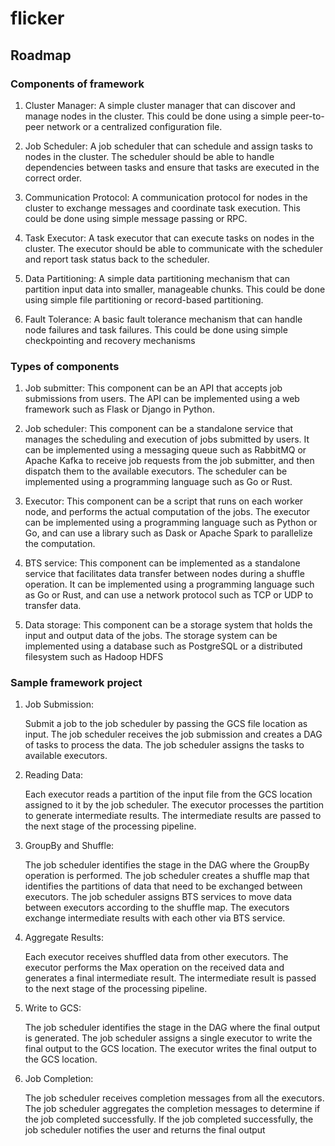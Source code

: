 # flicker

## Roadmap
### Components of framework
1. Cluster Manager: A simple cluster manager that can discover and manage nodes in the cluster. This could be done using a simple peer-to-peer network or a centralized configuration file.

2. Job Scheduler: A job scheduler that can schedule and assign tasks to nodes in the cluster. The scheduler should be able to handle dependencies between tasks and ensure that tasks are executed in the correct order.

3. Communication Protocol: A communication protocol for nodes in the cluster to exchange messages and coordinate task execution. This could be done using simple message passing or RPC.

4. Task Executor: A task executor that can execute tasks on nodes in the cluster. The executor should be able to communicate with the scheduler and report task status back to the scheduler.

5. Data Partitioning: A simple data partitioning mechanism that can partition input data into smaller, manageable chunks. This could be done using simple file partitioning or record-based partitioning.

6. Fault Tolerance: A basic fault tolerance mechanism that can handle node failures and task failures. This could be done using simple checkpointing and recovery mechanisms


### Types of components
1. Job submitter: This component can be an API that accepts job submissions from users. The API can be implemented using a web framework such as Flask or Django in Python.

2. Job scheduler: This component can be a standalone service that manages the scheduling and execution of jobs submitted by users. It can be implemented using a messaging queue such as RabbitMQ or Apache Kafka to receive job requests from the job submitter, and then dispatch them to the available executors. The scheduler can be implemented using a programming language such as Go or Rust.

3. Executor: This component can be a script that runs on each worker node, and performs the actual computation of the jobs. The executor can be implemented using a programming language such as Python or Go, and can use a library such as Dask or Apache Spark to parallelize the computation.

4. BTS service: This component can be implemented as a standalone service that facilitates data transfer between nodes during a shuffle operation. It can be implemented using a programming language such as Go or Rust, and can use a network protocol such as TCP or UDP to transfer data.

5. Data storage: This component can be a storage system that holds the input and output data of the jobs. The storage system can be implemented using a database such as PostgreSQL or a distributed filesystem such as Hadoop HDFS


### Sample framework project
1. Job Submission:

    Submit a job to the job scheduler by passing the GCS file location as input.
    The job scheduler receives the job submission and creates a DAG of tasks to process the data.
    The job scheduler assigns the tasks to available executors.

2. Reading Data:

    Each executor reads a partition of the input file from the GCS location assigned to it by the job scheduler.
    The executor processes the partition to generate intermediate results.
    The intermediate results are passed to the next stage of the processing pipeline.

3. GroupBy and Shuffle:

    The job scheduler identifies the stage in the DAG where the GroupBy operation is performed.
    The job scheduler creates a shuffle map that identifies the partitions of data that need to be exchanged between executors.
    The job scheduler assigns BTS services to move data between executors according to the shuffle map.
    The executors exchange intermediate results with each other via BTS service.

4. Aggregate Results:

    Each executor receives shuffled data from other executors.
    The executor performs the Max operation on the received data and generates a final intermediate result.
    The intermediate result is passed to the next stage of the processing pipeline.

5. Write to GCS:

    The job scheduler identifies the stage in the DAG where the final output is generated.
    The job scheduler assigns a single executor to write the final output to the GCS location.
    The executor writes the final output to the GCS location.

6. Job Completion:

    The job scheduler receives completion messages from all the executors.
    The job scheduler aggregates the completion messages to determine if the job completed successfully.
    If the job completed successfully, the job scheduler notifies the user and returns the final output

